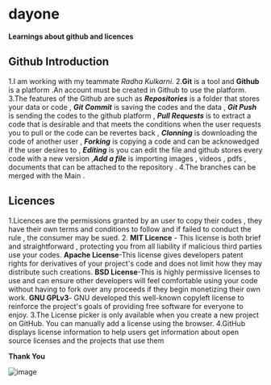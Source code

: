 # dayone

**Learnings about github and licences**

## **Github Introduction**
1.I am working with my teammate *Radha Kulkarni*.
2.**Git** is a tool and **Github** is a platform .An account must be created in Github to use the platform.
3.The features of the Github are  such as ***Repositories*** is a folder that stores your data or code , ***Git Commit*** is saving the codes and the data , ***Git Push*** is sending the codes to the github platform , ***Pull Requests*** is to extract a code that is desirable and that meets the conditions when the user requests you to pull or the code can be revertes back , ***Clonning*** is downloading the code of another user , ***Forking*** is copying a code and can be acknowedged if the user desires to  , ***Editing*** is you can edit the file and github stores every code with a new version ,***Add a file*** is importing images , videos , pdfs , documents that can be attached to the repository .
4.The branches can be merged with the Main .

## **Licences**
1.Licences are the permissions granted by an user to copy their codes , they have their own terms and conditions to follow and if failed to conduct the rule , the consumer may be sued.
2. **MIT Licence** - This license is both brief and straightforward , protecting you from all liability if malicious third parties use your codes. **Apache License**-This license gives developers patent rights for derivatives of your project's code and does not limit how they may distribute such creations. **BSD License**-This is highly permissive licenses to use and can ensure other developers will feel comfortable using your code without having to fork over any proceeds if they begin monetizing their own work. **GNU GPLv3**- GNU developed this well-known copyleft license to reinforce the project's goals of providing free software for everyone to enjoy.
3.The License picker is only available when you create a new project on GitHub. You can manually add a license using the browser. 
4.GitHub displays license information to help users get information about open source licenses and the projects that use them

**Thank You**

![image](https://user-images.githubusercontent.com/116138828/196606637-1c23be16-a650-4e22-846b-f204a0f9bfe1.png)
